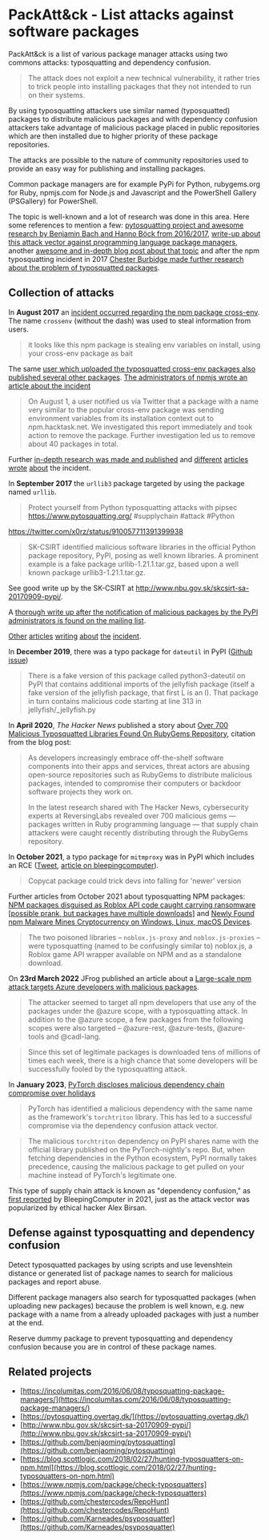 # PackAtt&ck - List attacks against software packages

PackAtt&ck is a list of various package manager attacks using two commons
attacks: typosquatting and dependency confusion.

> The attack does not exploit a new technical vulnerability, it rather tries to
> trick people into installing packages that they not intended to run on their
> systems.

By using typosquatting attackers use similar named (typosquatted) packages to
distribute malicious packages and with dependency confusion attackers take
advantage of malicious package placed in public repositories which are then
installed due to higher priority of these package repositories.

The attacks are possible to the nature of community repositories used to
provide an easy way for publishing and installing packages. 

Common package managers are for example PyPi for Python, rubygems.org for
Ruby, npmjs.com for Node.js and Javascript and the PowerShell Gallery
(PSGallery) for PowerShell.

The topic is well-known and a lot of research was done in this area. Here some
references to mention a few: [pytosquatting project and awesome research by Benjamin Bach and Hanno Böck from 2016/2017](https://pytosquatting.overtag.dk/), [write-up about this attack vector against programming language package managers](http://incolumitas.com/2016/06/08/typosquatting-package-managers/), another [awesome and in-depth blog post about that topic](http://incolumitas.com/2016/06/08/typosquatting-package-managers/) and after the npm typosquatting incident in 2017 [Chester Burbidge made further research about the problem of typosquatted packages](https://blog.scottlogic.com/2018/02/27/hunting-typosquatters-on-npm.html). 

## Collection of attacks

In **August 2017** an [incident occurred regarding the npm package
cross-env](https://twitter.com/kentcdodds/status/892372685048627200). The name
`crossenv` (without the dash) was used to steal information from users. 
> it looks like this npm package is stealing env variables on install, using
> your cross-env package as bait

The same [user which uploaded the typosquatted cross-env packages also
published several other
packages](https://twitter.com/iamakulov/status/892485192883073024). [The
administrators of npmjs wrote an article about the incident](https://blog.npmjs.org/post/163723642530/crossenv-malware-on-the-npm-registry.)

> On August 1, a user notified us via Twitter that a package with a name very
> similar to the popular cross-env package was sending environment variables
> from its installation context out to npm.hacktask.net. We investigated this
> report immediately and took action to remove the package. Further
> investigation led us to remove about 40 packages in total.

Further [in-depth research was made and
published](https://blog.scottlogic.com/2018/02/27/hunting-typosquatters-on-npm.html)
and [different](https://www.theregister.co.uk/2017/08/02/typosquatting_npm/)
[articles](https://medium.com/@liran.tal/fighting-npm-typosquatting-attacks-and-naming-rules-for-npm-modules-a0b7a86344aa)
[wrote](https://thenewstack.io/npm-cleans-typosquatting-malware/)
[about](https://threatpost.com/attackers-use-typo-squatting-to-steal-npm-credentials/127235/)
the incident.

In **September 2017** the `urllib3` package targeted by using the package named `urllib`.

> Protect yourself from Python typosquatting attacks with pipsec
> https://www.pytosquatting.org/  #supplychain #attack #Python

https://twitter.com/x0rz/status/910057711391399938

> SK-CSIRT identified malicious software libraries in the official Python
> package repository, PyPI, posing as well known libraries. A prominent example
> is a fake package urllib-1.21.1.tar.gz, based upon a well known package
> urllib3-1.21.1.tar.gz.

See good write up by the SK-CSIRT at http://www.nbu.gov.sk/skcsirt-sa-20170909-pypi/.

A [thorough write up after the notification of malicious packages by the PyPI
administrators is found on the mailing
list](https://mail.python.org/pipermail/security-announce/2017-September/000000.html).

[Other](https://thenewstack.io/python-package-repository-struggles-deal-typosquatting/) [articles](https://nakedsecurity.sophos.com/2017/09/19/pypi-python-repository-hit-by-typosquatting-sneak-attack/) [writing](https://arstechnica.com/information-technology/2017/09/devs-unknowingly-use-malicious-modules-put-into-official-python-repository) [about](https://www.golem.de/news/pypi-boesartige-python-pakete-entdeckt-1709-130098.html) [the](https://www.reddit.com/r/netsec/comments/4n4w2h/taking_over_17000_hosts_by_typosquatting_package/) [incident](https://www.bleepingcomputer.com/news/security/ten-malicious-libraries-found-on-pypi-python-package-index/).

In **December 2019**, there was a typo package for `dateutil` in PyPI ([Github issue](https://github.com/dateutil/dateutil/issues/984))

> There is a fake version of this package called python3-dateutil on PyPI that contains additional imports of the jeIlyfish package (itself a fake version of the jellyfish package, that first L is an I). That package in turn contains malicious code starting at line 313 in jeIlyfish/_jellyfish.py

In **April 2020**, _The Hacker News_ published a story about [Over 700 Malicious Typosquatted Libraries Found On RubyGems Repository](https://thehackernews.com/2020/04/rubygem-typosquatting-malware.html), citation from the blog post:

> As developers increasingly embrace off-the-shelf software components 
into their apps and services, threat actors are abusing open-source 
repositories such as RubyGems to distribute malicious packages, intended
 to compromise their computers or backdoor software projects they work 
on.
>
>In the latest research shared with The Hacker News, cybersecurity experts at ReversingLabs revealed over 700 malicious gems
 — packages written in Ruby programming language — that supply chain 
attackers were caught recently distributing through the RubyGems 
repository.

In **October 2021**, a typo package for `mitmproxy` was in PyPI which includes an RCE ([Tweet](https://twitter.com/maximilianhils/status/1447525552370458625), [article on bleepingcomputer](https://www.bleepingcomputer.com/news/security/pypi-removes-mitmproxy2-over-code-execution-concerns/)).

> Copycat package could trick devs into falling for 'newer' version

Further articles from October 2021 about typosquatting NPM packages: [NPM packages disguised as Roblox API code caught carrying ransomware [possible prank, but packages have multiple downloads]](https://www.theregister.com/2021/10/27/npm_roblox_ransomware/) and [Newly Found npm Malware Mines Cryptocurrency on Windows, Linux, macOS Devices](https://blog.sonatype.com/newly-found-npm-malware-mines-cryptocurrency-on-windows-linux-macos-devices).

> The two poisoned libraries – `noblox.js-proxy` and `noblox.js-proxies` – were typosquatting (named to be confusingly similar to) noblox.js, a Roblox game API wrapper available on NPM and as a standalone download.

On **23rd March 2022** JFrog published an article about a [Large-scale npm attack targets Azure developers with malicious packages](https://jfrog.com/blog/large-scale-npm-attack-targets-azure-developers-with-malicious-packages/).
> The attacker seemed to target all npm developers that use any of the packages under the @azure scope, with a typosquatting attack. In addition to the @azure scope, a few packages from the following scopes were also targeted –  @azure-rest, @azure-tests, @azure-tools and @cadl-lang.

> Since this set of legitimate packages is downloaded tens of millions of times each week, there is a high chance that some developers will be successfully fooled by the typosquatting attack.

In **January 2023**, [PyTorch discloses malicious dependency chain compromise over holidays](https://www.bleepingcomputer.com/news/security/pytorch-discloses-malicious-dependency-chain-compromise-over-holidays/)

> PyTorch has identified a malicious dependency with the same name as the framework's `torchtriton` library. This has led to a successful compromise via the dependency confusion attack vector.

> The malicious `torchtriton` dependency on PyPI shares name with the official library published on the PyTorch-nightly's repo. But, when fetching dependencies in the Python ecosystem, PyPI normally takes precedence, causing the malicious package to get pulled on your machine instead of PyTorch's legitimate one.

This type of supply chain attack is known as "dependency confusion," as [first reported](https://www.bleepingcomputer.com/news/security/researcher-hacks-over-35-tech-firms-in-novel-supply-chain-attack/) by BleepingComputer in 2021, just as the attack vector was popularized by ethical hacker Alex Birsan.

## Defense against typosquatting and dependency confusion

Detect typosquatted packages by using scripts and use levenshtein distance or generated list of package names to search for malicious packages and report abuse.

Different package managers also search for typosquatted packages (when
uploading new packages) because the problem is well known, e.g. new package
with a name from a already uploaded packages with just a number at the end.

Reserve dummy package to prevent typosquatting and dependency confusion
because you are in control of these package names.

## Related projects

* [https://incolumitas.com/2016/06/08/typosquatting-package-managers/](https://incolumitas.com/2016/06/08/typosquatting-package-managers/)
* [https://pytosquatting.overtag.dk/](https://pytosquatting.overtag.dk/)
* [http://www.nbu.gov.sk/skcsirt-sa-20170909-pypi/](http://www.nbu.gov.sk/skcsirt-sa-20170909-pypi/)
* [https://github.com/benjaoming/pytosquatting](https://github.com/benjaoming/pytosquatting)
* [https://blog.scottlogic.com/2018/02/27/hunting-typosquatters-on-npm.html](https://blog.scottlogic.com/2018/02/27/hunting-typosquatters-on-npm.html)
* [https://www.npmjs.com/package/check-typosquatters](https://www.npmjs.com/package/check-typosquatters)
* [https://github.com/chestercodes/RepoHunt](https://github.com/chestercodes/RepoHunt)
* [https://github.com/Karneades/psyposquatter](https://github.com/Karneades/psyposquatter)
